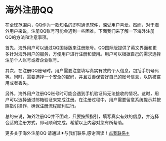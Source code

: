 # 海外注册QQ

在全球范围内，QQ作为一款知名的即时通讯软件，深受用户喜爱。然而，对于海外用户来说，注册QQ账号可能会遇到一些困难。下面我们来了解一下海外注册QQ的方法和注意事项。

首先，海外用户可以通过QQ国际版来注册账号。QQ国际版提供了英文界面和更多针对海外用户的服务，方便用户进行注册和使用。用户可以根据自己的需求选择注册个人账号或者企业账号。

其次，在注册QQ账号时，用户需要注意填写真实有效的个人信息，包括手机号码等。同时，需要选择一个安全的密码，并且妥善保管好自己的账号信息，以防被盗用或者丢失。

另外，海外用户注册QQ账号时可能会遇到手机验证码无法接收的情况。这时，用户可以选择通过邮箱验证来完成注册。在注册过程中，用户需要留意系统提示并按照指引操作，确保注册流程顺利进行。

总的来说，海外注册QQ并不困难，只要按照指引，填写真实有效的信息，并选择合适的注册方式，即可顺利完成。希望以上内容对您有所帮助。

更多关于海外注册QQ 请通过✈与我们联系,感谢阅读！[点我联系✈](https://bbs.k02.cc)
